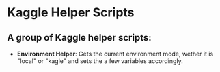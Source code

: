 # Kaggle Helper Scripts

## A group of Kaggle helper scripts:

+ **Environment Helper**: Gets the current environment mode, wether it is "local" or "kagle" and sets the a few variables accordingly.
